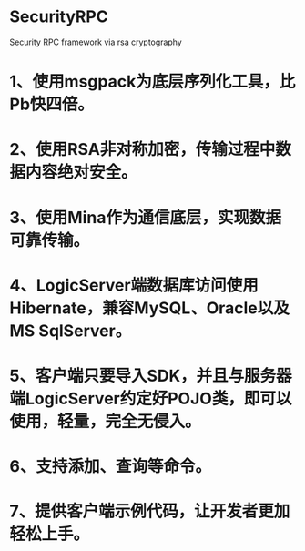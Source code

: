 # SecurityRPC
Security RPC framework via rsa cryptography

# 1、使用msgpack为底层序列化工具，比Pb快四倍。
# 2、使用RSA非对称加密，传输过程中数据内容绝对安全。
# 3、使用Mina作为通信底层，实现数据可靠传输。
# 4、LogicServer端数据库访问使用Hibernate，兼容MySQL、Oracle以及MS SqlServer。
# 5、客户端只要导入SDK，并且与服务器端LogicServer约定好POJO类，即可以使用，轻量，完全无侵入。
# 6、支持添加、查询等命令。
# 7、提供客户端示例代码，让开发者更加轻松上手。



